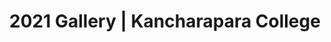 ---
title: "2021 Gallery | Kancharapara College"
description: "2021 Gallery"
year: 2021

events:
  - name: Event 1
    id: event-1
    image:
      - src: https://farm3.staticflickr.com/2567/5697107145_3c27ff3cd1_m.jpg
        alt: Image caption 1
      - src: https://farm2.staticflickr.com/1043/5186867718_06b2e9e551_m.jpg
        alt: Image caption 2
      - src: https://farm7.staticflickr.com/6175/6176698785_7dee72237e_m.jpg
        alt: Image caption 3
      - src: https://farm6.staticflickr.com/5023/5578283926_822e5e5791_m.jpg
        alt: Image caption 4
  - name: Event 2
    id: event-2
    image:
      - src: https://farm3.staticflickr.com/2567/5697107145_3c27ff3cd1_m.jpg
        alt: Image caption 1
      - src: https://farm2.staticflickr.com/1043/5186867718_06b2e9e551_m.jpg
        alt: Image caption 2
      - src: https://farm7.staticflickr.com/6175/6176698785_7dee72237e_m.jpg
        alt: Image caption 3
      - src: https://farm6.staticflickr.com/5023/5578283926_822e5e5791_m.jpg
        alt: Image caption 4
  - name: Event 3
    id: event-3
    image:
      - src: https://farm3.staticflickr.com/2567/5697107145_3c27ff3cd1_m.jpg
        alt: Image caption 1
      - src: https://farm2.staticflickr.com/1043/5186867718_06b2e9e551_m.jpg
        alt: Image caption 2
      - src: https://farm7.staticflickr.com/6175/6176698785_7dee72237e_m.jpg
        alt: Image caption 3
      - src: https://farm6.staticflickr.com/5023/5578283926_822e5e5791_m.jpg
        alt: Image caption 4
  - name: Event 4
    id: event-4
    image:
      - src: https://farm3.staticflickr.com/2567/5697107145_3c27ff3cd1_m.jpg
        alt: Image caption 1
      - src: https://farm2.staticflickr.com/1043/5186867718_06b2e9e551_m.jpg
        alt: Image caption 2
      - src: https://farm7.staticflickr.com/6175/6176698785_7dee72237e_m.jpg
        alt: Image caption 3
      - src: https://farm6.staticflickr.com/5023/5578283926_822e5e5791_m.jpg
        alt: Image caption 4

layout: "gallery-by-year"
---